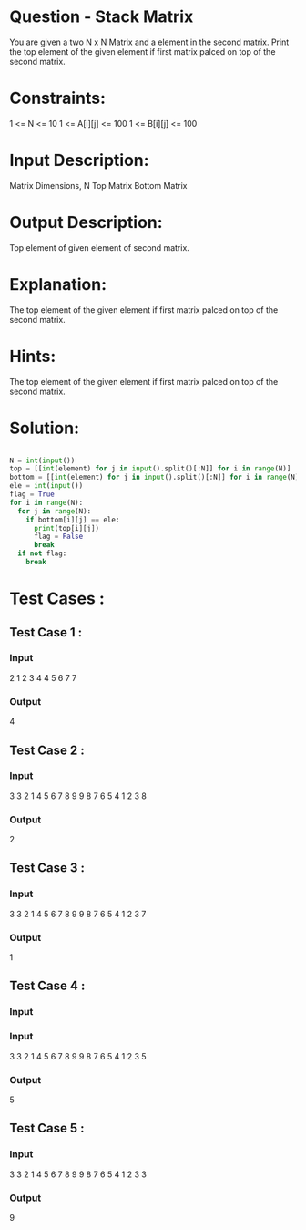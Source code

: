 # Question - Stack Matrix
You are given a two N x N Matrix and a element in the second matrix. Print the top element of the given element if first matrix palced on top of the second matrix.

# Constraints:

1 <= N <= 10
1 <= A[i][j] <= 100
1 <= B[i][j] <= 100

# Input Description:
Matrix Dimensions, N
Top Matrix
Bottom Matrix

# Output Description:
Top element of given element of second matrix.

# Explanation:
The top element of the given element if first matrix palced on top of the second matrix.

# Hints:
The top element of the given element if first matrix palced on top of the second matrix.

# Solution:

```python

N = int(input())
top = [[int(element) for j in input().split()[:N]] for i in range(N)]
bottom = [[int(element) for j in input().split()[:N]] for i in range(N)]
ele = int(input())
flag = True
for i in range(N):
  for j in range(N):
    if bottom[i][j] == ele:
      print(top[i][j])
      flag = False
      break
  if not flag:
    break

```

# Test Cases :
## Test Case 1 :
### Input
2
1 2
3 4
4 5
6 7
7
### Output
4


## Test Case 2 :
### Input
3
3 2 1
4 5 6
7 8 9
9 8 7
6 5 4
1 2 3
8
### Output
2


## Test Case 3 :
### Input
3
3 2 1
4 5 6
7 8 9
9 8 7
6 5 4
1 2 3
7
### Output
1


## Test Case 4 :
### Input
### Input
3
3 2 1
4 5 6
7 8 9
9 8 7
6 5 4
1 2 3
5
### Output
5

## Test Case 5 :
### Input
3
3 2 1
4 5 6
7 8 9
9 8 7
6 5 4
1 2 3
3
### Output
9
